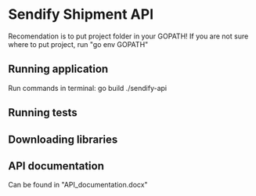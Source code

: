 # Sendify Shipment API

Recomendation is to put project folder in your GOPATH!
If you are not sure where to put project, run "go env GOPATH"

## Running application

Run commands in terminal:
    go build
    ./sendify-api

## Running tests



## Downloading libraries



## API documentation 

Can be found in "API_documentation.docx"

